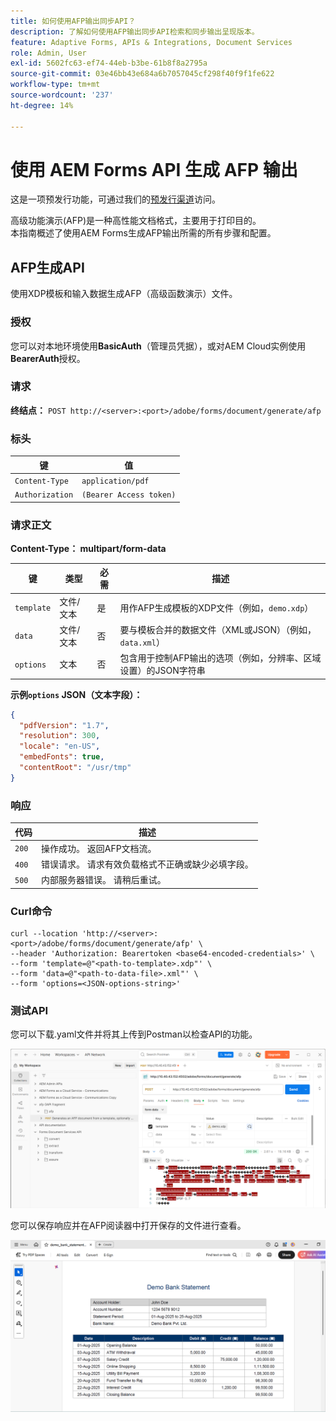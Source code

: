 ```yaml
---
title: 如何使用AFP输出同步API？
description: 了解如何使用AFP输出同步API检索和同步输出呈现版本。
feature: Adaptive Forms, APIs & Integrations, Document Services
role: Admin, User
exl-id: 5602fc63-ef74-44eb-b3be-61b8f8a2795a
source-git-commit: 03e46bb43e684a6b7057045cf298f40f9f1fe622
workflow-type: tm+mt
source-wordcount: '237'
ht-degree: 14%

---
```


# 使用 AEM Forms API 生成 AFP 输出

<span class="preview">这是一项预发行功能，可通过我们的[预发行渠道](https://experienceleague.adobe.com/docs/experience-manager-cloud-service/content/release-notes/prerelease.html#new-features)访问。</span>

高级功能演示(AFP)是一种高性能文档格式，主要用于打印目的。\
本指南概述了使用AEM Forms生成AFP输出所需的所有步骤和配置。

<!--
## Prerequisites

To support AFP output generation, the following OSGi bundles must be present and in an **active** state:

* **AFP Core Bundle** – Available in the AFP repository
* **Forms Output Core** – Found in the Forms Output comments package
* **Bedrock Connector** – Provided by the Forms Output API
* **Cloud Ready Implementation** – Available through the Forms installer

>[!NOTE]
>
> * If any bundle is inactive, resolve dependency issues or reinstall manually.
> * To enable AFP generation, the `FT_FORMS-17887` toggle configurations must be set in AEM configuration manager.-->

## AFP生成API

使用XDP模板和输入数据生成AFP（高级函数演示）文件。

### 授权

您可以对本地环境使用&#x200B;**BasicAuth**（管理员凭据），或对AEM Cloud实例使用&#x200B;**BearerAuth**&#x200B;授权。

### 请求

**终结点：**
`POST http://<server>:<port>/adobe/forms/document/generate/afp`

### 标头

| 键 | 值 |
| --------------- | ------------------------------------------------------ |
| `Content-Type` | `application/pdf` |
| `Authorization` | `(Bearer Access token)` |

### 请求正文

**Content-Type： multipart/form-data**

| 键 | 类型 | 必需 | 描述 |
| ---------- | ---- | -------- | ------------------------------------------------------------------------- |
| `template` | 文件/文本 | 是 | 用作AFP生成模板的XDP文件（例如，`demo.xdp`） |
| `data` | 文件/文本 | 否 | 要与模板合并的数据文件（XML或JSON）（例如，`data.xml`） |
| `options` | 文本 | 否 | 包含用于控制AFP输出的选项（例如，分辨率、区域设置）的JSON字符串 |

**示例`options` JSON（文本字段）：**

```json
{
  "pdfVersion": "1.7",
  "resolution": 300,
  "locale": "en-US",
  "embedFonts": true,
  "contentRoot": "/usr/tmp"
}
```

### 响应

| 代码 | 描述 |
| ----- | ------------------------------------------------------------------------- |
| `200` | 操作成功。 返回AFP文档流。 |
| `400` | 错误请求。 请求有效负载格式不正确或缺少必填字段。 |
| `500` | 内部服务器错误。 请稍后重试。 |

### Curl命令

```
curl --location 'http://<server>:<port>/adobe/forms/document/generate/afp' \
--header 'Authorization: Bearertoken <base64-encoded-credentials>' \
--form 'template=@"<path-to-template>.xdp"' \
--form 'data=@"<path-to-data-file>.xml"' \
--form 'options=<JSON-options-string>'
```

### 测试API

您可以下载.yaml文件并将其上传到Postman以检查API的功能。

![AFP Postman图像](/help/forms/assets/afp-postman.png)

您可以保存响应并在AFP阅读器中打开保存的文件进行查看。

![PDF读取器](/help/forms/assets/afp-pdf.png)
